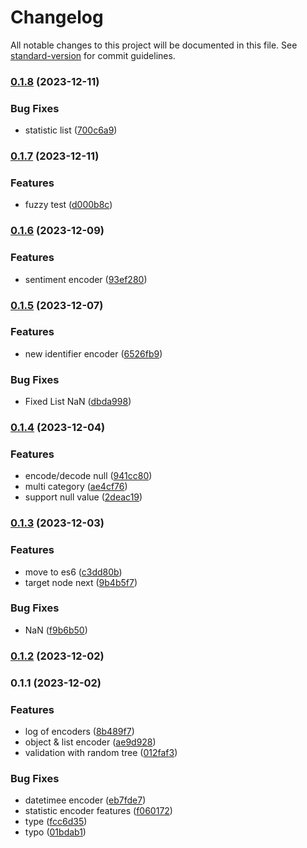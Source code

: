 # Changelog

All notable changes to this project will be documented in this file. See [standard-version](https://github.com/conventional-changelog/standard-version) for commit guidelines.

### [0.1.8](https://github.com/Soontao/object-vectorization/compare/v0.1.7...v0.1.8) (2023-12-11)


### Bug Fixes

* statistic list ([700c6a9](https://github.com/Soontao/object-vectorization/commit/700c6a94570430f8997f8dd5cd92b3e07cf4ccd9))

### [0.1.7](https://github.com/Soontao/object-vectorization/compare/v0.1.6...v0.1.7) (2023-12-11)


### Features

* fuzzy test ([d000b8c](https://github.com/Soontao/object-vectorization/commit/d000b8ca93f5fdecad3fcb7f4e3323ec51cb10d3))

### [0.1.6](https://github.com/Soontao/object-vectorization/compare/v0.1.5...v0.1.6) (2023-12-09)


### Features

* sentiment encoder ([93ef280](https://github.com/Soontao/object-vectorization/commit/93ef280e38ac3503166d1bd18d4dc06a3616f570))

### [0.1.5](https://github.com/Soontao/object-vectorization/compare/v0.1.4...v0.1.5) (2023-12-07)


### Features

* new identifier encoder ([6526fb9](https://github.com/Soontao/object-vectorization/commit/6526fb9e2f2d33b4eb185c01631eb6738c6635b4))


### Bug Fixes

* Fixed List NaN ([dbda998](https://github.com/Soontao/object-vectorization/commit/dbda998bd89ab44fed8bd11aad24f877442b0b64))

### [0.1.4](https://github.com/Soontao/object-vectorization/compare/v0.1.3...v0.1.4) (2023-12-04)


### Features

* encode/decode null ([941cc80](https://github.com/Soontao/object-vectorization/commit/941cc80c9a9a1489eeef9312aef5e547c6ad8acb))
* multi category ([ae4cf76](https://github.com/Soontao/object-vectorization/commit/ae4cf76257cdd57d750d1a52e93ff08f786fa6d3))
* support null value ([2deac19](https://github.com/Soontao/object-vectorization/commit/2deac19768bcae025be5f59faec4b6e4ba7bc679))

### [0.1.3](https://github.com/Soontao/cds-vectorize/compare/v0.1.2...v0.1.3) (2023-12-03)


### Features

* move to es6 ([c3dd80b](https://github.com/Soontao/cds-vectorize/commit/c3dd80bf9e8fe6f2680cc22076fbb807c7253f83))
* target node next ([9b4b5f7](https://github.com/Soontao/cds-vectorize/commit/9b4b5f7b9a87bf44ac2f4aa740d32ac61fc6a73d))


### Bug Fixes

* NaN ([f9b6b50](https://github.com/Soontao/cds-vectorize/commit/f9b6b50366161bd9368b3288881a3b5e3a4a5606))

### [0.1.2](https://github.com/Soontao/cds-vectorize/compare/v0.1.1...v0.1.2) (2023-12-02)

### 0.1.1 (2023-12-02)


### Features

* log of encoders ([8b489f7](https://github.com/Soontao/cds-vectorize/commit/8b489f73a4e2d3a684ecf6e06fa25c0ac92ec5f6))
* object & list encoder ([ae9d928](https://github.com/Soontao/cds-vectorize/commit/ae9d928580e1f7874ea1509e59f137363637c322))
* validation with random tree ([012faf3](https://github.com/Soontao/cds-vectorize/commit/012faf377027f8e546032e7a3dd043ab47fd6daa))


### Bug Fixes

* datetimee encoder ([eb7fde7](https://github.com/Soontao/cds-vectorize/commit/eb7fde7b4f38e3fe149af74ff1a580c8653fcc86))
* statistic encoder features ([f060172](https://github.com/Soontao/cds-vectorize/commit/f060172dbba55bdd655d72fab40063f33e7b1ce1))
* type ([fcc6d35](https://github.com/Soontao/cds-vectorize/commit/fcc6d351cec247ee19630e816398830f3bb42390))
* typo ([01bdab1](https://github.com/Soontao/cds-vectorize/commit/01bdab1662f2730d5be012b863bbec448923cca4))
